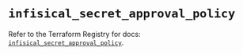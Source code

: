 # `infisical_secret_approval_policy`

Refer to the Terraform Registry for docs: [`infisical_secret_approval_policy`](https://registry.terraform.io/providers/infisical/infisical/0.15.41/docs/resources/secret_approval_policy).
